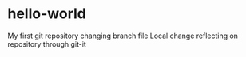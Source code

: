 # hello-world
My first git repository changing branch file
Local change reflecting on repository through git-it

